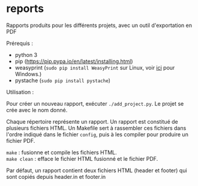 reports
=======

Rapports produits pour les différents projets, avec un outil d'exportation en PDF

Prérequis :

- python 3
- pip (https://pip.pypa.io/en/latest/installing.html)
- weasyprint (`sudo pip install WeasyPrint` sur Linux, voir [ici][WeasyPrint Windows] pour Windows.)
- pystache (`sudo pip install pystache`)

Utilisation :

Pour créer un nouveau rapport, exécuter `./add_project.py`. Le projet se crée avec le nom donné.

Chaque répertoire représente un rapport.
Un rapport est constitué de plusieurs fichiers HTML. Un Makefile sert à rassembler ces fichiers dans l'ordre indiqué dans le fichier `config`, puis à les compiler pour produire un fichier PDF.

`make` : fusionne et compile les fichiers HTML.  
`make clean` : efface le fichier HTML fusionné et le fichier PDF.

Par défaut, un rapport contient deux fichiers HTML (header et footer) qui sont copiés depuis header.in et footer.in

[WeasyPrint Windows]: http://weasyprint.org/docs/install/#windows
